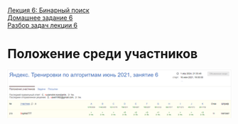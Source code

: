 [Лекция 6: Бинарный поиск](https://www.youtube.com/watch?)  
[Домашнее задание 6](https://contest.yandex.ru/contest/27844/enter/)  
[Разбор задач лекции 6](https://youtu.be/fqsuy5rwZhk)  

# Положение среди участников

<div align="center">
  <img src="/Тренировки%20по%20алгоритмам%201.0%20от%20Яндекса/.github/Занятие%206_Положение%20среди%20участников.PNG" alt="Положение среди участников">
</div>
